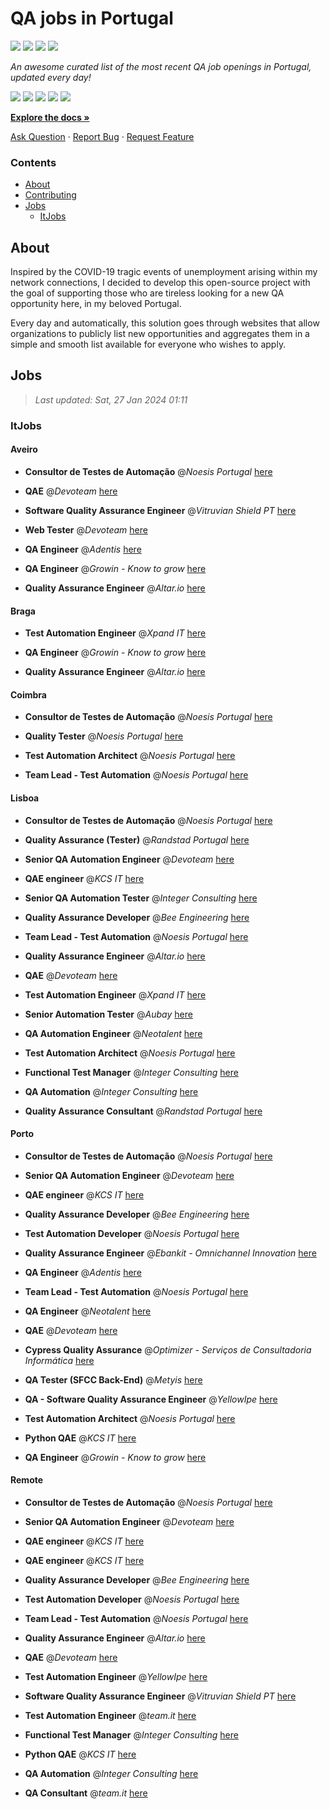 QA jobs in Portugal
========================

![](https://img.shields.io/static/v1?label=%F0%9F%8C%9F&message=If%20Useful&color=BC4E99)
[![](https://img.shields.io/github/stars/sergiomartins8/qa-jobs-in-portugal)](https://github.com/sergiomartins8/qa-jobs-in-portugal/stargazers)
[![](https://img.shields.io/github/forks/sergiomartins8/qa-jobs-in-portugal)](https://github.com/sergiomartins8/qa-jobs-in-portugal/network/members)
[![](https://img.shields.io/badge/-sergiomartins8-blue?logo=Linkedin&logoColor=white)](https://www.linkedin.com/in/sergiomartins8/)

_An awesome curated list of the most recent QA job openings in Portugal, updated every day!_

[![](https://img.shields.io/github/v/release/sergiomartins8/qa-jobs-in-portugal)](https://github.com/sergiomartins8/qa-jobs-in-portugal/releases)
[![](https://github.com/sergiomartins8/qa-jobs-in-portugal/workflows/release/badge.svg)](https://github.com/sergiomartins8/qa-jobs-in-portugal/actions?query=workflow%3Arelease)
[![](https://img.shields.io/github/issues/sergiomartins8/qa-jobs-in-portugal)](https://github.com/sergiomartins8/qa-jobs-in-portugal/issues)
[![](https://img.shields.io/github/contributors/sergiomartins8/qa-jobs-in-portugal)](https://github.com/sergiomartins8/qa-jobs-in-portugal/graphs/contributors)
[![](https://img.shields.io/github/license/sergiomartins8/qa-jobs-in-portugal)](https://github.com/sergiomartins8/qa-jobs-in-portugal/blob/master/LICENSE)

**[Explore the docs »](https://github.com/sergiomartins8/qa-jobs-in-portugal/blob/master/docs/DOCUMENTATION.md)**

[Ask Question](https://github.com/sergiomartins8/qa-jobs-in-portugal/issues) 
·
[Report Bug](https://github.com/sergiomartins8/qa-jobs-in-portugal/issues)
·
[Request Feature](https://github.com/sergiomartins8/qa-jobs-in-portugal/issues)

### Contents
* [About](#about)
* [Contributing](https://github.com/sergiomartins8/qa-jobs-in-portugal/blob/master/docs/CONTRIBUTING.md)
* [Jobs](#jobs)
  * [ItJobs](#itjobs)

## About
Inspired by the COVID-19 tragic events of unemployment arising within my network connections, I decided to develop this open-source project with the goal of supporting those who are tireless looking for a new QA opportunity here, in my beloved Portugal.

Every day and automatically, this solution goes through websites that allow organizations to publicly list new opportunities and aggregates them in a simple and smooth list available for everyone who wishes to apply.

Jobs
---------

> _Last updated: Sat, 27 Jan 2024 01:11_

### ItJobs

#### Aveiro

- **Consultor de Testes de Automação** @_Noesis Portugal_ [here](https://www.itjobs.pt/oferta/477757/consultor-de-testes-de-automacao)


- **QAE** @_Devoteam_ [here](https://www.itjobs.pt/oferta/476425/qae)


- **Software Quality Assurance Engineer** @_Vitruvian Shield PT_ [here](https://www.itjobs.pt/oferta/476844/software-quality-assurance-engineer)


- **Web Tester** @_Devoteam_ [here](https://www.itjobs.pt/oferta/477084/web-tester)


- **QA Engineer** @_Adentis_ [here](https://www.itjobs.pt/oferta/478195/qa-engineer)


- **QA Engineer** @_Growin - Know to grow_ [here](https://www.itjobs.pt/oferta/477030/qa-engineer)


- **Quality Assurance Engineer** @_Altar.io_ [here](https://www.itjobs.pt/oferta/478090/quality-assurance-engineer)

#### Braga

- **Test Automation Engineer** @_Xpand IT_ [here](https://www.itjobs.pt/oferta/477946/test-automation-engineer)


- **QA Engineer** @_Growin - Know to grow_ [here](https://www.itjobs.pt/oferta/477030/qa-engineer)


- **Quality Assurance Engineer** @_Altar.io_ [here](https://www.itjobs.pt/oferta/478090/quality-assurance-engineer)

#### Coimbra

- **Consultor de Testes de Automação** @_Noesis Portugal_ [here](https://www.itjobs.pt/oferta/477757/consultor-de-testes-de-automacao)


- **Quality Tester** @_Noesis Portugal_ [here](https://www.itjobs.pt/oferta/477462/quality-tester-coimbra-covilha-guarda)


- **Test Automation Architect** @_Noesis Portugal_ [here](https://www.itjobs.pt/oferta/477452/test-automation-architect-all-locations)


- **Team Lead - Test Automation** @_Noesis Portugal_ [here](https://www.itjobs.pt/oferta/477185/team-lead-test-automation)

#### Lisboa

- **Consultor de Testes de Automação** @_Noesis Portugal_ [here](https://www.itjobs.pt/oferta/477757/consultor-de-testes-de-automacao)


- **Quality Assurance (Tester)** @_Randstad Portugal_ [here](https://www.itjobs.pt/oferta/477384/quality-assurance-tester)


- **Senior QA Automation Engineer** @_Devoteam_ [here](https://www.itjobs.pt/oferta/477658/senior-qa-automation-engineer)


- **QAE engineer** @_KCS IT_ [here](https://www.itjobs.pt/oferta/477347/qae-engineer)


- **Senior QA Automation Tester** @_Integer Consulting_ [here](https://www.itjobs.pt/oferta/476535/senior-qa-automation-tester)


- **Quality Assurance Developer** @_Bee Engineering_ [here](https://www.itjobs.pt/oferta/477302/quality-assurance-developer)


- **Team Lead - Test Automation** @_Noesis Portugal_ [here](https://www.itjobs.pt/oferta/477185/team-lead-test-automation)


- **Quality Assurance Engineer** @_Altar.io_ [here](https://www.itjobs.pt/oferta/478090/quality-assurance-engineer)


- **QAE** @_Devoteam_ [here](https://www.itjobs.pt/oferta/476425/qae)


- **Test Automation Engineer** @_Xpand IT_ [here](https://www.itjobs.pt/oferta/477946/test-automation-engineer)


- **Senior Automation Tester** @_Aubay_ [here](https://www.itjobs.pt/oferta/476627/senior-automation-tester)


- **QA Automation Engineer** @_Neotalent_ [here](https://www.itjobs.pt/oferta/476491/qa-automation-engineer)


- **Test Automation Architect** @_Noesis Portugal_ [here](https://www.itjobs.pt/oferta/477452/test-automation-architect-all-locations)


- **Functional Test Manager** @_Integer Consulting_ [here](https://www.itjobs.pt/oferta/476465/functional-test-manager)


- **QA Automation** @_Integer Consulting_ [here](https://www.itjobs.pt/oferta/477144/qa-automation)


- **Quality Assurance Consultant** @_Randstad Portugal_ [here](https://www.itjobs.pt/oferta/477389/quality-assurance-consultant)

#### Porto

- **Consultor de Testes de Automação** @_Noesis Portugal_ [here](https://www.itjobs.pt/oferta/477757/consultor-de-testes-de-automacao)


- **Senior QA Automation Engineer** @_Devoteam_ [here](https://www.itjobs.pt/oferta/477658/senior-qa-automation-engineer)


- **QAE engineer** @_KCS IT_ [here](https://www.itjobs.pt/oferta/477348/qae-engineer)


- **Quality Assurance Developer** @_Bee Engineering_ [here](https://www.itjobs.pt/oferta/477302/quality-assurance-developer)


- **Test Automation Developer** @_Noesis Portugal_ [here](https://www.itjobs.pt/oferta/477455/test-automation-developer-porto)


- **Quality Assurance Engineer** @_Ebankit - Omnichannel Innovation_ [here](https://www.itjobs.pt/oferta/476647/quality-assurance-engineer)


- **QA Engineer** @_Adentis_ [here](https://www.itjobs.pt/oferta/478195/qa-engineer)


- **Team Lead - Test Automation** @_Noesis Portugal_ [here](https://www.itjobs.pt/oferta/477185/team-lead-test-automation)


- **QA Engineer** @_Neotalent_ [here](https://www.itjobs.pt/oferta/476157/qa-engineer)


- **QAE** @_Devoteam_ [here](https://www.itjobs.pt/oferta/476425/qae)


- **Cypress Quality Assurance** @_Optimizer - Serviços de Consultadoria Informática_ [here](https://www.itjobs.pt/oferta/477250/cypress-quality-assurance)


- **QA Tester (SFCC Back-End)** @_Metyis_ [here](https://www.itjobs.pt/oferta/478123/qa-tester-sfcc-back-end)


- **QA - Software Quality Assurance Engineer** @_YellowIpe_ [here](https://www.itjobs.pt/oferta/477845/qa-software-quality-assurance-engineer)


- **Test Automation Architect** @_Noesis Portugal_ [here](https://www.itjobs.pt/oferta/477452/test-automation-architect-all-locations)


- **Python QAE** @_KCS IT_ [here](https://www.itjobs.pt/oferta/477207/python-qae)


- **QA Engineer** @_Growin - Know to grow_ [here](https://www.itjobs.pt/oferta/477030/qa-engineer)

#### Remote

- **Consultor de Testes de Automação** @_Noesis Portugal_ [here](https://www.itjobs.pt/oferta/477757/consultor-de-testes-de-automacao)


- **Senior QA Automation Engineer** @_Devoteam_ [here](https://www.itjobs.pt/oferta/477658/senior-qa-automation-engineer)


- **QAE engineer** @_KCS IT_ [here](https://www.itjobs.pt/oferta/477347/qae-engineer)


- **QAE engineer** @_KCS IT_ [here](https://www.itjobs.pt/oferta/477348/qae-engineer)


- **Quality Assurance Developer** @_Bee Engineering_ [here](https://www.itjobs.pt/oferta/477302/quality-assurance-developer)


- **Test Automation Developer** @_Noesis Portugal_ [here](https://www.itjobs.pt/oferta/477455/test-automation-developer-porto)


- **Team Lead - Test Automation** @_Noesis Portugal_ [here](https://www.itjobs.pt/oferta/477185/team-lead-test-automation)


- **Quality Assurance Engineer** @_Altar.io_ [here](https://www.itjobs.pt/oferta/478090/quality-assurance-engineer)


- **QAE** @_Devoteam_ [here](https://www.itjobs.pt/oferta/476425/qae)


- **Test Automation Engineer** @_YellowIpe_ [here](https://www.itjobs.pt/oferta/477852/test-automation-engineer)


- **Software Quality Assurance Engineer** @_Vitruvian Shield PT_ [here](https://www.itjobs.pt/oferta/476844/software-quality-assurance-engineer)


- **Test Automation Engineer** @_team.it_ [here](https://www.itjobs.pt/oferta/477163/test-automation-engineer)


- **Functional Test Manager** @_Integer Consulting_ [here](https://www.itjobs.pt/oferta/476465/functional-test-manager)


- **Python QAE** @_KCS IT_ [here](https://www.itjobs.pt/oferta/477207/python-qae)


- **QA Automation** @_Integer Consulting_ [here](https://www.itjobs.pt/oferta/477144/qa-automation)


- **QA Consultant** @_team.it_ [here](https://www.itjobs.pt/oferta/477162/qa-consultant)

